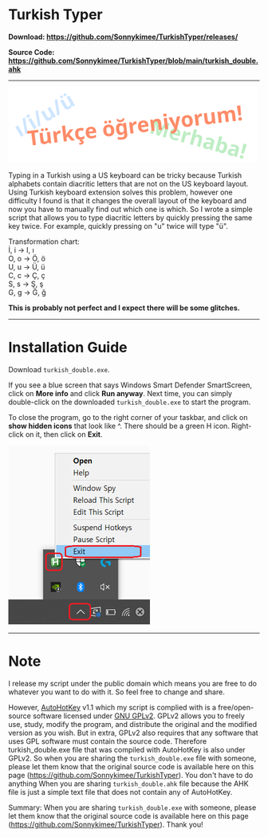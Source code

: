 # Turkish Typer
**Download: https://github.com/Sonnykimee/TurkishTyper/releases/**

**Source Code: https://github.com/Sonnykimee/TurkishTyper/blob/main/turkish_double.ahk**

---

<img src="images\title.png">

Typing in a Turkish using a US keyboard can be tricky because Turkish alphabets contain diacritic letters that are not on the US keyboard layout. Using Turkish keyboard extension solves this problem, however one difficulty I found is that it changes the overall layout of the keyboard and now you have to manually find out which one is which. So I wrote a simple script that allows you to type diacritic letters by quickly pressing the same key twice. For example, quickly pressing on "u" twice will type "ü".

Transformation chart:<br>
İ, i -> I, ı<br>
O, o -> Ö, ö<br>
U, u -> Ü, ü<br>
C, c -> Ç, ç<br>
S, s -> Ş, ş<br>
G, g -> Ğ, ğ<br>

**This is probably not perfect and I expect there will be some glitches.**

---

# Installation Guide
Download `turkish_double.exe`.

If you see a blue screen that says Windows Smart Defender SmartScreen, click on **More info** and click **Run anyway**. Next time, you can simply double-click on the downloaded `turkish_double.exe` to start the program.

To close the program, go to the right corner of your taskbar, and click on **show hidden icons** that look like ^. There should be a green H icon. Right-click on it, then click on **Exit**.

<img src="images/exit.png" width="284" height="359">

---

# Note
I release my script under the public domain which means you are free to do whatever you want to do with it. So feel free to change and share.

However, [AutoHotKey](https://www.autohotkey.com/) v1.1 which my script is complied with is a free/open-source software licensed under [GNU GPLv2](https://www.gnu.org/licenses/old-licenses/gpl-2.0.en.html). GPLv2 allows you to freely use, study, modify the program, and distribute the original and the modified version as you wish. But in extra, GPLv2 also requires that any software that uses GPL software must contain the source code. Therefore turkish_double.exe file that was compiled with AutoHotKey is also under GPLv2. So when you are sharing the `turkish_double.exe` file with someone, please let them know that the original source code is available here on this page (https://github.com/Sonnykimee/TurkishTyper). You don't have to do anything When you are sharing `turkish_double.ahk` file because the AHK file is just a simple text file that does not contain any of AutoHotKey.

Summary: When you are sharing `turkish_double.exe` with someone, please let them know that the original source code is available here on this page (https://github.com/Sonnykimee/TurkishTyper). Thank you!
